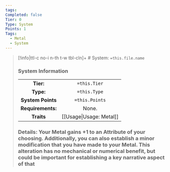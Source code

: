 ```yaml
---
tags: 
Completed: false
Tier: 0
Type: System
Points: 1
Tags:
  - Metal
  - System
---
```

> [!info|ttl-c no-i n-th t-w tbl-cln]+ # System: `=this.file.name`
> ### System Information
>|||
> |:---:|:---:|
> |**Tier:** | `=this.Tier`  |
> | **Type:** | `=this.Type`  |
> |**System Points**|`=this.Points`|
> | **Requirements:** | None. |
> |**Traits**| [[Usage\|Usage: Metal]]|
> ### Details: Your Metal gains +1 to an Attribute of your choosing. Additionally, you can also establish a minor modification that you have made to your Metal. This alteration has no mechanical or numerical benefit, but could be important for establishing a key narrative aspect of that 